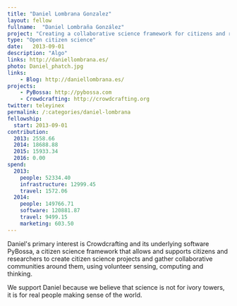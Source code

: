 ```yaml
---
title: "Daniel Lombrana Gonzalez"
layout: fellow
fullname:  "Daniel Lombraña González"
project: "Creating a collaborative science framework for citizens and researchers."
type: "Open citizen science"
date:   2013-09-01
description: "Algo"
links: http://daniellombrana.es/
photo: Daniel_phatch.jpg
links:
    - Blog: http://daniellombrana.es/
projects:
    - PyBossa: http://pybossa.com
    - Crowdcrafting: http://crowdcrafting.org
twitter: teleyinex
permalink: /:categories/daniel-lombrana
fellowship:
  start: 2013-09-01
contribution:
  2013: 2558.66
  2014: 18688.88
  2015: 15933.34
  2016: 0.00
spend:
  2013:
    people: 52334.40
    infrastructure: 12999.45
    travel: 1572.06
  2014:
    people: 149766.71
    software: 120881.87
    travel: 9499.15
    marketing: 603.50
---
```


Daniel's primary interest is Crowdcrafting and its underlying software PyBossa, a citizen science framework that allows and supports citizens and researchers to create citizen science projects and gather collaborative communities around them, using volunteer sensing, computing and thinking.

We support Daniel because we believe that science is not for ivory towers, it is for real people making sense of the world.
